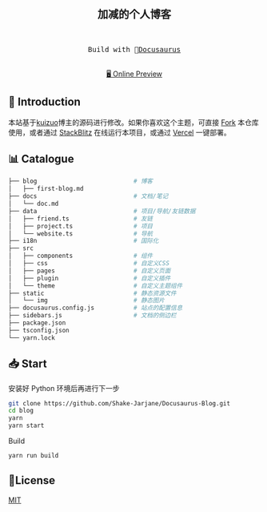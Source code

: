<h2 align="center">
加减的个人博客
</h2><br>

<pre align="center">
 Build with 🦖<a href="https://shaking.site">Docusaurus</a> 
</pre>

<p align="center">
<br>
<a href="https://shaking.site">🖥 Online Preview</a>
<br>

## 👋 Introduction

本站基于<a href="https://kuizuo.cn">kuizuo</a>博主的源码进行修改。如果你喜欢这个主题，可直接 [Fork](https://github.com/kuizuo/blog/fork) 本仓库使用，或者通过 [StackBlitz](https://stackblitz.com/github/Shake-Jarjane/Docusaurus-Blog) 在线运行本项目，或通过 [Vercel](https://vercel.com/new/clone?repository-url=https://github.com/Shake-Jarjane/Docusaurus-Blog/tree/main&project-name=blog&repo-name=blog) 一键部署。

## 📊 Catalogue

```bash
├── blog                           # 博客
│   ├── first-blog.md              
├── docs                           # 文档/笔记
│   └── doc.md                     
├── data                           # 项目/导航/友链数据
│   ├── friend.ts                  # 友链
│   ├── project.ts                 # 项目
│   └── website.ts                 # 导航
├── i18n                           # 国际化
├── src
│   ├── components                 # 组件
│   ├── css                        # 自定义CSS
│   ├── pages                      # 自定义页面
│   ├── plugin                     # 自定义插件
│   └── theme                      # 自定义主题组件
├── static                         # 静态资源文件
│   └── img                        # 静态图片
├── docusaurus.config.js           # 站点的配置信息
├── sidebars.js                    # 文档的侧边栏
├── package.json
├── tsconfig.json
└── yarn.lock
```

## 📥 Start

安装好 Python 环境后再进行下一步

```sh
git clone https://github.com/Shake-Jarjane/Docusaurus-Blog.git
cd blog
yarn
yarn start
```

Build

```sh
yarn run build
```

## 📝License

[MIT](./LICENSE)
